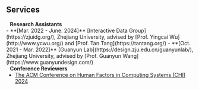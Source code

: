 ## Services

<h4 style="margin:0 10px 0;">Research Assistants</h4>
  - **[Mar. 2022 - June. 2024]** [Interactive Data Group](https://zjuidg.org/), Zhejiang University, advised by [Prof. Yingcai Wu](http://www.ycwu.org/) and [Prof. Tan Tang](https://tantang.org/)
  - **[Oct. 2021 - Mar. 2022]** [Guanyun Lab](https://design.zju.edu.cn/guanyunlab/), Zhejiang University, advised by [Prof. Guanyun Wang](https://www.guanyundesign.com/)

<h4 style="margin:0 10px 0;">Conference Reviewers</h4>

<ul style="margin:0 0 5px;">
  <li><a href="https://dl.acm.org/conference/chi"><autocolor>The ACM Conference on Human Factors in Computing Systems (CHI) 2024</autocolor></a></li>
</ul>
